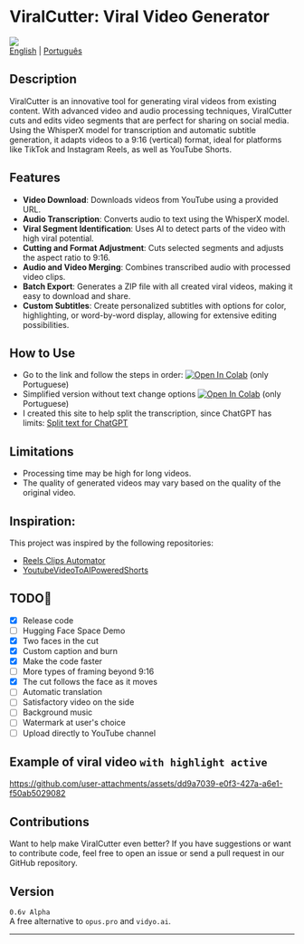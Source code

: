 # ViralCutter: Viral Video Generator
[ ![](https://dcbadge.vercel.app/api/server/aihubbrasil) ](https://discord.gg/aihubbrasil) <br>
[English](https://github.com/RafaelGodoyEbert/ViralCutter/blob/main/README_en.md) | [Português](https://github.com/RafaelGodoyEbert/ViralCutter/blob/main/README.md)

## **Description**
ViralCutter is an innovative tool for generating viral videos from existing content. With advanced video and audio processing techniques, ViralCutter cuts and edits video segments that are perfect for sharing on social media. Using the WhisperX model for transcription and automatic subtitle generation, it adapts videos to a 9:16 (vertical) format, ideal for platforms like TikTok and Instagram Reels, as well as YouTube Shorts.

## **Features**

- **Video Download**: Downloads videos from YouTube using a provided URL.
- **Audio Transcription**: Converts audio to text using the WhisperX model.
- **Viral Segment Identification**: Uses AI to detect parts of the video with high viral potential.
- **Cutting and Format Adjustment**: Cuts selected segments and adjusts the aspect ratio to 9:16.
- **Audio and Video Merging**: Combines transcribed audio with processed video clips.
- **Batch Export**: Generates a ZIP file with all created viral videos, making it easy to download and share.
- **Custom Subtitles**: Create personalized subtitles with options for color, highlighting, or word-by-word display, allowing for extensive editing possibilities.

## **How to Use**
- Go to the link and follow the steps in order: [![Open In Colab](https://colab.research.google.com/assets/colab-badge.svg)](https://colab.research.google.com/drive/1UZKzeqjIeEyvq9nPx7s_4mU6xlkZQn_R?usp=sharing#scrollTo=pa36OeArowme) (only Portuguese) <br>
- Simplified version without text change options [![Open In Colab](https://colab.research.google.com/assets/colab-badge.svg)](https://colab.research.google.com/drive/1aDNLtoJZa9Z0lKcYTR6CGNMgZ_iTpwJD?usp=sharing) (only Portuguese) <br>
- I created this site to help split the transcription, since ChatGPT has limits: [Split text for ChatGPT](https://rafaelgodoyebert.github.io/ViralCutter/)

## **Limitations**

- Processing time may be high for long videos.
- The quality of generated videos may vary based on the quality of the original video.

## Inspiration:
This project was inspired by the following repositories:

*   [Reels Clips Automator](https://github.com/eddieoz/reels-clips-automator)
*   [YoutubeVideoToAIPoweredShorts](https://github.com/Fitsbit/YoutubeVideoToAIPoweredShorts)

## TODO📝
- [x] Release code
- [ ] Hugging Face Space Demo
- [x] Two faces in the cut
- [x] Custom caption and burn
- [x] Make the code faster
- [ ] More types of framing beyond 9:16
- [x] The cut follows the face as it moves
- [ ] Automatic translation
- [ ] Satisfactory video on the side
- [ ] Background music
- [ ] Watermark at user's choice
- [ ] Upload directly to YouTube channel

## Example of viral video ``with highlight active``
https://github.com/user-attachments/assets/dd9a7039-e0f3-427a-a6e1-f50ab5029082

## **Contributions**
Want to help make ViralCutter even better? If you have suggestions or want to contribute code, feel free to open an issue or send a pull request in our GitHub repository.

## **Version**
`0.6v Alpha`  
A free alternative to `opus.pro` and `vidyo.ai`.

---